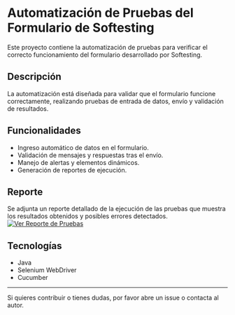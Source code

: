 # Automatización de Pruebas del Formulario de Softesting

Este proyecto contiene la automatización de pruebas para verificar el correcto funcionamiento del formulario desarrollado por Softesting.

## Descripción

La automatización está diseñada para validar que el formulario funcione correctamente, realizando pruebas de entrada de datos, envío y validación de resultados.

## Funcionalidades

- Ingreso automático de datos en el formulario.
- Validación de mensajes y respuestas tras el envío.
- Manejo de alertas y elementos dinámicos.
- Generación de reportes de ejecución.

## Reporte

Se adjunta un reporte detallado de la ejecución de las pruebas que muestra los resultados obtenidos y posibles errores detectados.
[![Ver Reporte de Pruebas](https://img.shields.io/badge/Ver-Reporte-blue?style=for-the-badge)](https://reports.cucumber.io/report-collections/6faf0c7a-9081-47f3-b81d-4b1388ea4888)


## Tecnologías

- Java
- Selenium WebDriver
- Cucumber

---

Si quieres contribuir o tienes dudas, por favor abre un issue o contacta al autor.

